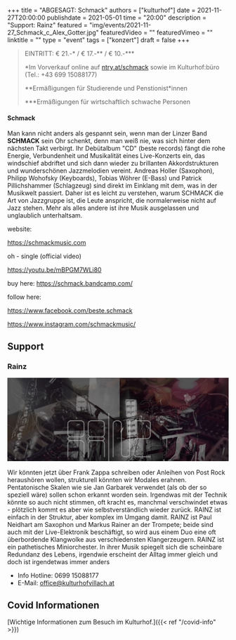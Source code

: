+++
title = "ABGESAGT: Schmack"
authors = ["kulturhof"]
date = 2021-11-27T20:00:00
publishdate = 2021-05-01
time = "20:00"
description = "Support: Rainz"
featured = "img/events/2021-11-27_Schmack_c_Alex_Gotter.jpg"
featuredVideo = ""
featuredVimeo = ""
linktitle = ""
type = "event"
tags = ["konzert"]
draft = false
+++

>
> EINTRITT: € 21.-\* / € 17.-\*\* / € 10.-\*\*\*
>
> \*Im Vorverkauf online auf [ntry.at/schmack](https://ntry.at/schmack) sowie im Kulturhof:büro (Tel.: +43 699 15088177)
> 
> \*\*Ermäßigungen für Studierende und Penstionist\*innen
> 
> \*\*\*Ermäßigungen für wirtschaftlich schwache Personen

#### Schmack

Man kann nicht anders als gespannt sein, wenn man der Linzer Band **SCHMACK** sein Ohr schenkt, denn man weiß nie, was sich hinter dem nächsten Takt verbirgt.
Ihr Debütalbum "CD" (beste records) fängt die rohe Energie, Verbundenheit und Musikalität eines Live-Konzerts ein, das windschief abdriftet und sich dann wieder zu brillanten Akkordstrukturen und wunderschönen Jazzmelodien vereint. Andreas Holler (Saxophon), Philipp Wohofsky (Keyboards), Tobias Wöhrer (E-Bass) und Patrick Pillichshammer (Schlagzeug) sind direkt im Einklang mit dem, was in der Musikwelt passiert. Daher ist es leicht zu verstehen, warum SCHMACK die Art von Jazzgruppe ist, die Leute anspricht, die normalerweise nicht auf Jazz stehen. Mehr als alles andere ist ihre Musik ausgelassen und unglaublich unterhaltsam.

website:

https://schmackmusic.com

oh - single (official video)

https://youtu.be/mBPGM7WLi80

buy here:
https://schmack.bandcamp.com/

follow here:

https://www.facebook.com/beste.schmack

https://www.instagram.com/schmackmusic/


## Support

### Rainz

![Rainz](/img/events/2021-11-27_Rainz.jpeg)

Wir könnten jetzt über Frank Zappa schreiben oder Anleihen von Post Rock heraushören wollen, strukturell könnten wir Modales erahnen. Pentatonische Skalen wie sie Jan Garbarek verwendet (als ob der so speziell wäre) sollen schon erkannt worden sein. Irgendwas mit der Technik könnte so auch nicht stimmen, oft kracht es, manchmal verschwindet etwas - plötzlich kommt es aber wie selbstverständlich wieder zurück. RAINZ ist einfach in der Struktur, aber komplex im Umgang damit. RAINZ ist Paul Neidhart am Saxophon und Markus Rainer an der Trompete; beide sind auch mit der Live-Elektronik beschäftigt, so wird aus einem Duo eine oft überbordende Klangwolke aus verschiedensten Klangerzeugern. RAINZ ist ein pathetisches Miniorchester.
In ihrer Musik spiegelt sich die scheinbare Redundanz des Lebens, irgendwie erscheint der Alltag immer gleich und doch ist irgendetwas immer anders



- Info Hotline: 0699 15088177 
- E-Mail: office@kulturhofvillach.at

## Covid Informationen

[Wichtige Informationen zum Besuch im Kulturhof.]({{< ref "/covid-info" >}})
